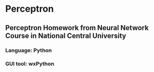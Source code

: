 # Perceptron
## Perceptron Homework from Neural Network Course in National Central University
### Language: Python
### GUI tool: wxPython
